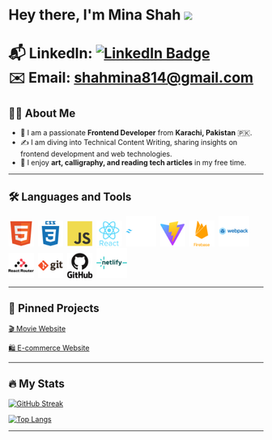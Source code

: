 <!--
**Mina-Shah/Mina-Shah** is a ✨ _special_ ✨ repository because its `README.md` (this file) appears on your GitHub profile.

Here are some ideas to get you started:

- 🔭 I’m currently working on ...
- 🌱 I’m currently learning ...
- 👯 I’m looking to collaborate on ...
- 🤔 I’m looking for help with ...
- 💬 Ask me about ...
- 📫 How to reach me: ...
- 😄 Pronouns: ...
- ⚡ Fun fact: ...
-->
<h1>
  Hey there, I'm Mina Shah
  <img src="https://media.giphy.com/media/hvRJCLFzcasrR4ia7z/giphy.gif" width="30px"/>
<h1/>
  
📬 LinkedIn: [![LinkedIn Badge](https://img.shields.io/badge/-MinaShah-blue?style=flat&logo=Linkedin&logoColor=white)](your-linkedin-url)  
✉️ Email: shahmina814@gmail.com
 

## :woman_technologist: About Me

- 🌱 I am a passionate **Frontend Developer** from **Karachi, Pakistan** 🇵🇰.
- ✍️ I am diving into Technical Content Writing, sharing insights on frontend development and web technologies.
- 🎨 I enjoy **art, calligraphy, and reading tech articles** in my free time.

---

## :hammer_and_wrench: Languages and Tools

<div>
  <img src="https://github.com/devicons/devicon/blob/master/icons/html5/html5-original.svg" title="HTML5" alt="HTML" width="50" height="50"/>&nbsp;
  <img src="https://github.com/devicons/devicon/blob/master/icons/css3/css3-plain-wordmark.svg" title="CSS3" alt="CSS" width="50" height="50"/>&nbsp;
  <img src="https://github.com/devicons/devicon/blob/master/icons/javascript/javascript-original.svg" title="JavaScript" alt="JavaScript" width="50" height="50"/>&nbsp;
  <img src="https://github.com/devicons/devicon/blob/master/icons/react/react-original-wordmark.svg" title="React" alt="React" width="50" height="50"/>&nbsp;
  <img src="https://github.com/devicons/devicon/blob/master/icons/tailwindcss/tailwindcss-original-wordmark.svg" title="TailwindCSS" alt="TailwindCSS" width="60" height="60"/>&nbsp;
  <img src="https://github.com/devicons/devicon/blob/master/icons/vitejs/vitejs-original.svg" title="Vite.js" alt="Vite.js" width="50" height="50"/>&nbsp;
  <img src="https://github.com/devicons/devicon/blob/master/icons/firebase/firebase-plain-wordmark.svg" title="Firebase" alt="Firebase" width="50" height="50"/>&nbsp;
  <img src="https://github.com/devicons/devicon/blob/master/icons/webpack/webpack-original-wordmark.svg" title="Webpack" alt="Webpack" width="60" height="60"/>&nbsp;
  <img src="https://github.com/devicons/devicon/blob/master/icons/reactrouter/reactrouter-original-wordmark.svg" title="React Router" alt="React Router" width="50" height="50"/>&nbsp;
  <img src="https://github.com/devicons/devicon/blob/master/icons/git/git-original-wordmark.svg" title="Git" alt="Git" width="50" height="50"/>&nbsp;
  <img src="https://github.com/devicons/devicon/blob/master/icons/github/github-original-wordmark.svg" title="GitHub" alt="GitHub" width="50" height="50"/>&nbsp;
  <img src="https://github.com/devicons/devicon/blob/master/icons/netlify/netlify-original-wordmark.svg" title="Netlify" alt="Netlify" width="60" height="60"/>&nbsp;
</div>

---

## 🚀 Pinned Projects
[🎬 Movie Website](https://movie-website-using-react.netlify.app/)

[🛍️ E-commerce Website](https://mina-ecommerce-website.netlify.app/)

---

## :fire: My Stats

[![GitHub Streak](http://github-readme-streak-stats.herokuapp.com?user=mina-shah&theme=dark&background=000000)](https://git.io/streak-stats)

[![Top Langs](https://github-readme-stats.vercel.app/api/top-langs/?username=mina-shah&layout=compact&theme=vision-friendly-dark)](https://github.com/anuraghazra/github-readme-stats)

---
